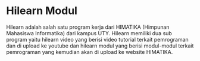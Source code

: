 # Hilearn Modul
Hilearn adalah salah satu program kerja dari HIMATIKA (Himpunan Mahasiswa Informatika) dari kampus UTY.
Hilearn memiliki dua sub program yaitu hilearn video yang berisi video tutorial terkait pemrograman dan di upload ke youtube dan hilearn modul yang berisi modul-modul terkait pemrograman yang kemudian akan di upload ke website HIMATIKA.

